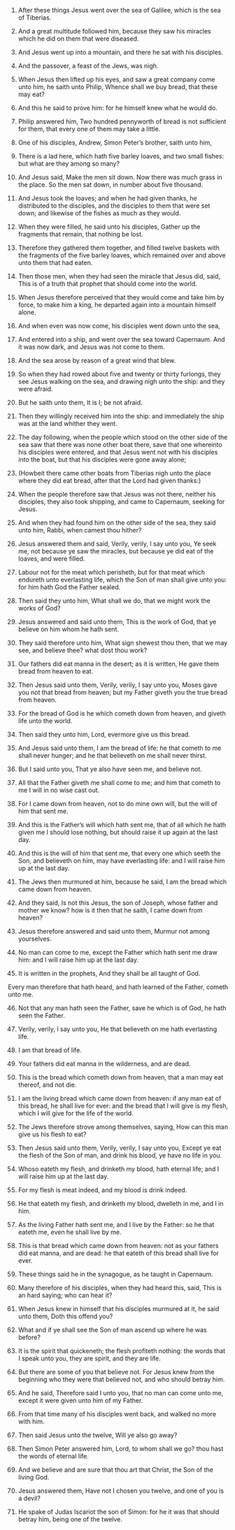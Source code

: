 1. After these things Jesus went over the sea of Galilee,
which is the sea of Tiberias.

2. And a great multitude followed him, because they saw his miracles
which he did on them that were diseased.

3. And Jesus went up into a mountain, and there he sat with his
disciples.

4. And the passover, a feast of the Jews, was nigh.

5. When Jesus then lifted up his eyes, and saw a great company come
unto him, he saith unto Philip, Whence shall we buy bread, that these
may eat?

6. And this he said to prove him: for he himself knew what
he would do.

7. Philip answered him, Two hundred pennyworth of bread is not
sufficient for them, that every one of them may take a little.

8. One of his disciples, Andrew, Simon Peter’s brother, saith unto
him,

9. There is a lad here, which hath five barley loaves, and two
small fishes: but what are they among so many?

10. And Jesus said,
Make the men sit down. Now there was much grass in the place. So the
men sat down, in number about five thousand.

11. And Jesus took the loaves; and when he had given thanks, he
distributed to the disciples, and the disciples to them that were set
down; and likewise of the fishes as much as they would.

12. When they were filled, he said unto his disciples, Gather up the
fragments that remain, that nothing be lost.

13. Therefore they gathered them together, and filled twelve baskets
with the fragments of the five barley loaves, which remained over and
above unto them that had eaten.

14. Then those men, when they had seen the miracle that Jesus did,
said, This is of a truth that prophet that should come into the world.

15. When Jesus therefore perceived that they would come and take him
by force, to make him a king, he departed again into a mountain
himself alone.

16. And when even was now come, his disciples went down unto the sea,

17. And entered into a ship, and went over the sea toward Capernaum.
And it was now dark, and Jesus was not come to them.

18. And the sea arose by reason of a great wind that blew.

19. So when they had rowed about five and twenty or thirty furlongs,
they see Jesus walking on the sea, and drawing nigh unto the ship: and
they were afraid.

20. But he saith unto them, It is I; be not afraid.

21. Then they willingly received him into the ship: and immediately
the ship was at the land whither they went.

22. The day following, when the people which stood on the other side
of the sea saw that there was none other boat there, save that one
whereinto his disciples were entered, and that Jesus went not with his
disciples into the boat, but that his disciples were gone away alone;

23. (Howbeit there came other boats from Tiberias nigh unto the place
where they did eat bread, after that the Lord had given thanks:)

24. When the people therefore saw that Jesus was not there, neither his
disciples, they also took shipping, and came to Capernaum, seeking for
Jesus.

25. And when they had found him on the other side of the sea, they
said unto him, Rabbi, when camest thou hither?

26. Jesus answered
them and said, Verily, verily, I say unto you, Ye seek me, not because
ye saw the miracles, but because ye did eat of the loaves, and were
filled.

27. Labour not for the meat which perisheth, but for that meat which
endureth unto everlasting life, which the Son of man shall give unto
you: for him hath God the Father sealed.

28. Then said they unto him, What shall we do, that we might work the
works of God?

29. Jesus answered and said unto them, This is the
work of God, that ye believe on him whom he hath sent.

30. They said therefore unto him, What sign shewest thou then, that
we may see, and believe thee? what dost thou work?

31. Our fathers
did eat manna in the desert; as it is written, He gave them bread from
heaven to eat.

32. Then Jesus said unto them, Verily, verily, I say unto you, Moses
gave you not that bread from heaven; but my Father giveth you the true
bread from heaven.

33. For the bread of God is he which cometh down from heaven, and
giveth life unto the world.

34. Then said they unto him, Lord, evermore give us this bread.

35. And Jesus said unto them, I am the bread of life: he that cometh
to me shall never hunger; and he that believeth on me shall never
thirst.

36. But I said unto you, That ye also have seen me, and believe not.

37. All that the Father giveth me shall come to me; and him that
cometh to me I will in no wise cast out.

38. For I came down from heaven, not to do mine own will, but the
will of him that sent me.

39. And this is the Father’s will which hath sent me, that of all
which he hath given me I should lose nothing, but should raise it up
again at the last day.

40. And this is the will of him that sent me, that every one which
seeth the Son, and believeth on him, may have everlasting life: and I
will raise him up at the last day.

41. The Jews then murmured at him, because he said, I am the bread
which came down from heaven.

42. And they said, Is not this Jesus, the son of Joseph, whose father
and mother we know? how is it then that he saith, I came down from
heaven?

43. Jesus therefore answered and said unto them, Murmur not
among yourselves.

44. No man can come to me, except the Father which hath sent me draw
him: and I will raise him up at the last day.

45. It is written in the prophets, And they shall be all taught of
God.

Every man therefore that hath heard, and hath learned of the Father,
cometh unto me.

46. Not that any man hath seen the Father, save he which is of God,
he hath seen the Father.

47. Verily, verily, I say unto you, He that believeth on me hath
everlasting life.

48. I am that bread of life.

49. Your fathers did eat manna in the wilderness, and are dead.

50. This is the bread which cometh down from heaven, that a man may
eat thereof, and not die.

51. I am the living bread which came down from heaven: if any man eat
of this bread, he shall live for ever: and the bread that I will give
is my flesh, which I will give for the life of the world.

52. The Jews therefore strove among themselves, saying, How can this
man give us his flesh to eat?

53. Then Jesus said unto them, Verily,
verily, I say unto you, Except ye eat the flesh of the Son of man, and
drink his blood, ye have no life in you.

54. Whoso eateth my flesh, and drinketh my blood, hath eternal life;
and I will raise him up at the last day.

55. For my flesh is meat indeed, and my blood is drink indeed.

56. He that eateth my flesh, and drinketh my blood, dwelleth in me,
and I in him.

57. As the living Father hath sent me, and I live by the Father: so
he that eateth me, even he shall live by me.

58. This is that bread which came down from heaven: not as your
fathers did eat manna, and are dead: he that eateth of this bread
shall live for ever.

59. These things said he in the synagogue, as he taught in Capernaum.

60. Many therefore of his disciples, when they had heard this, said,
This is an hard saying; who can hear it?

61. When Jesus knew in
himself that his disciples murmured at it, he said unto them, Doth
this offend you?

62. What and if ye shall see the Son of man ascend
up where he was before?

63. It is the spirit that quickeneth; the
flesh profiteth nothing: the words that I speak unto you, they are
spirit, and they are life.

64. But there are some of you that believe not. For Jesus knew from
the beginning who they were that believed not, and who should betray
him.

65. And he said, Therefore said I unto you, that no man can come unto
me, except it were given unto him of my Father.

66. From that time many of his disciples went back, and walked no
more with him.

67. Then said Jesus unto the twelve, Will ye also go away?

68. Then
Simon Peter answered him, Lord, to whom shall we go? thou hast the
words of eternal life.

69. And we believe and are sure that thou art that Christ, the Son of
the living God.

70. Jesus answered them, Have not I chosen you twelve, and one of you
is a devil?

71. He spake of Judas Iscariot the son of Simon: for he
it was that should betray him, being one of the twelve.